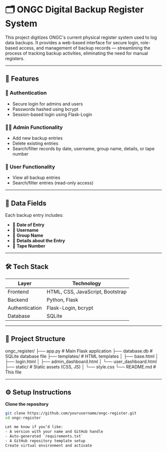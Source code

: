 # 🗂️ ONGC Digital Backup Register System

This project digitizes ONGC's current physical register system used to log data backups. It provides a web-based interface for secure login, role-based access, and management of backup records — streamlining the process of tracking backup activities, eliminating the need for manual registers.

---

## 🚀 Features

### 👤 Authentication
- Secure login for admins and users
- Passwords hashed using bcrypt
- Session-based login using Flask-Login

### 🧑‍💼 Admin Functionality
- Add new backup entries
- Delete existing entries
- Search/filter records by date, username, group name, details, or tape number

### 👥 User Functionality
- View all backup entries
- Search/filter entries (read-only access)

---

## 🧾 Data Fields

Each backup entry includes:

- 📅 **Date of Entry**
- 🙍 **Username**
- 🏢 **Group Name**
- 📝 **Details about the Entry**
- 💽 **Tape Number**

---

## 🛠️ Tech Stack

| Layer        | Technology         |
|--------------|--------------------|
| Frontend     | HTML, CSS, JavaScript, Bootstrap |
| Backend      | Python, Flask       |
| Authentication | Flask-Login, bcrypt |
| Database     | SQLite             |

---

## 📁 Project Structure
ongc_register/
├── app.py # Main Flask application
├── database.db # SQLite database file
├── templates/ # HTML templates
│ ├── base.html
│ ├── login.html
│ ├── admin_dashboard.html
│ └── user_dashboard.html
├── static/ # Static assets (CSS, JS)
│ └── style.css
└── README.md # This file

---

## ⚙️ Setup Instructions
**Clone the repository**
   ```bash
   git clone https://github.com/yourusername/ongc-register.git
   cd ongc-register

Let me know if you’d like:
- A version with your name and GitHub handle
- Auto-generated `requirements.txt`
- A GitHub repository template setup
Create virtual environment and activate





